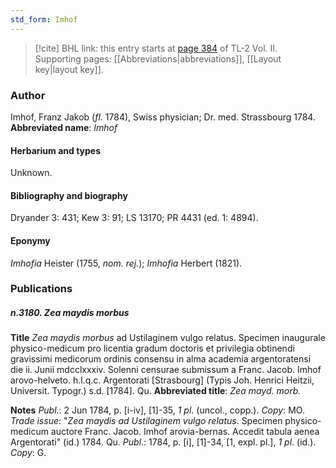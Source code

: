 ```yaml
---
std_form: Imhof
---
```


> [!cite] BHL link: this entry starts at [page 384](https://www.biodiversitylibrary.org/page/33068626) of TL-2 Vol. II.
> Supporting pages: [[Abbreviations|abbreviations]], [[Layout key|layout key]].

### Author

Imhof, Franz Jakob (*fl*. 1784), Swiss physician; Dr. med. Strassbourg 1784. 
**Abbreviated name**: *Imhof*

#### Herbarium and types

Unknown.

#### Bibliography and biography

Dryander 3: 431; Kew 3: 91; LS 13170; PR 4431 (ed. 1: 4894).

#### Eponymy

*Imhofia* Heister (1755, *nom. rej.*); *Imhofia* Herbert (1821).

### Publications

##### n.3180. Zea maydis morbus

**Title**
*Zea maydis morbus* ad Ustilaginem vulgo relatus. Specimen inaugurale physico-medicum pro licentia gradum doctoris et privilegia obtinendi gravissimi medicorum ordinis consensu in alma academia argentoratensi die ii. Junii mdcclxxxiv. Solenni censurae submissum a Franc. Jacob. Imhof arovo-helveto. h.l.q.c. Argentorati \[Strasbourg\] (Typis Joh. Henrici Heitzii, Universit. Typogr.) s.d. \[1784\]. Qu.
**Abbreviated title**: *Zea mayd. morb.*

**Notes**
*Publ*.: 2 Jun 1784, p. \[i-iv\], \[1\]-35, *1 pl*. (uncol., copp.). *Copy*: MO.
*Trade issue*: "*Zea maydis ad Ustilaginem vulgo relatus*. Specimen physico-medicum auctore Franc. Jacob. Imhof arovia-bernas. Accedit tabula aenea Argentorati" (id.) 1784. Qu.
*Publ*.: 1784, p. \[i\], \[1\]-34, \[1, expl. pl.\], *1 pl*. (id.). *Copy*: G.

